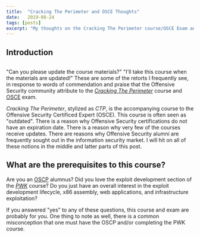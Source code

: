 ```yaml
---
title:  "Cracking The Perimeter and OSCE Thoughts"
date:   2019-08-24
tags: [posts]
excerpt: "My thoughts on the Cracking The Perimeter course/OSCE Exam and how I came to learn that one must learn to walk before learning to run."
---
```

Introduction
---

<img src="{{ site.url }}{{ site.baseurl }}/images/offsec-student-certified-emblem-rgb-osce.png" alt="">

"Can you please update the course materials?" "I'll take this course when the materials are updated!" These are some of the retorts I frequently see, in response to words of commendation and praise that the Offensive Security community attribute to the [_Cracking The Perimeter_](https://www.offensive-security.com/information-security-training/cracking-the-perimeter/) course and [OSCE](https://www.offensive-security.com/information-security-certifications/osce-offensive-security-certified-expert/) exam.

_Cracking The Perimeter_, stylized as _CTP_, is the accompanying course to the Offensive Security Certificed Expert (OSCE). This course is often seen as "outdated". There is a reason why Offensive Security certifications do not have an expiration date. There is a reason why very few of the courses receive updates. There are reasons why Offensive Security alumni are frequently sought out in the information security market. I will hit on all of these notions in the middle and latter parts of this post.

What are the prerequisites to this course?
---

Are you an [OSCP](https://www.offensive-security.com/information-security-certifications/oscp-offensive-security-certified-professional/) alumnus? Did you love the exploit development section of the [_PWK_](https://www.offensive-security.com/information-security-training/penetration-testing-training-kali-linux/) course? Do you just have an overall interest in the exploit development lifecycle, x86 assembly, web applications, and infrastructure exploitation?

If you answered "yes" to any of these questions, this course and exam are probably for you. One thing to note as well, there is a common misconception that one must have the OSCP and/or completing the PWK course.
